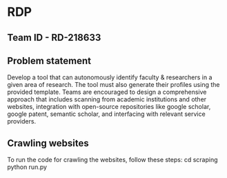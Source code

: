 # RDP

## Team ID - RD-218633

## Problem statement
Develop a tool that can autonomously identify faculty &amp; researchers in a given area of research. The tool must also generate their profiles using the provided template. Teams are encouraged to design a comprehensive approach that includes scanning from academic institutions and other websites, integration with open-source repositories like google scholar, google patent, semantic scholar, and interfacing with relevant service providers.

## Crawling websites
To run the code for crawling the websites, follow these steps:
cd scraping
python run.py
